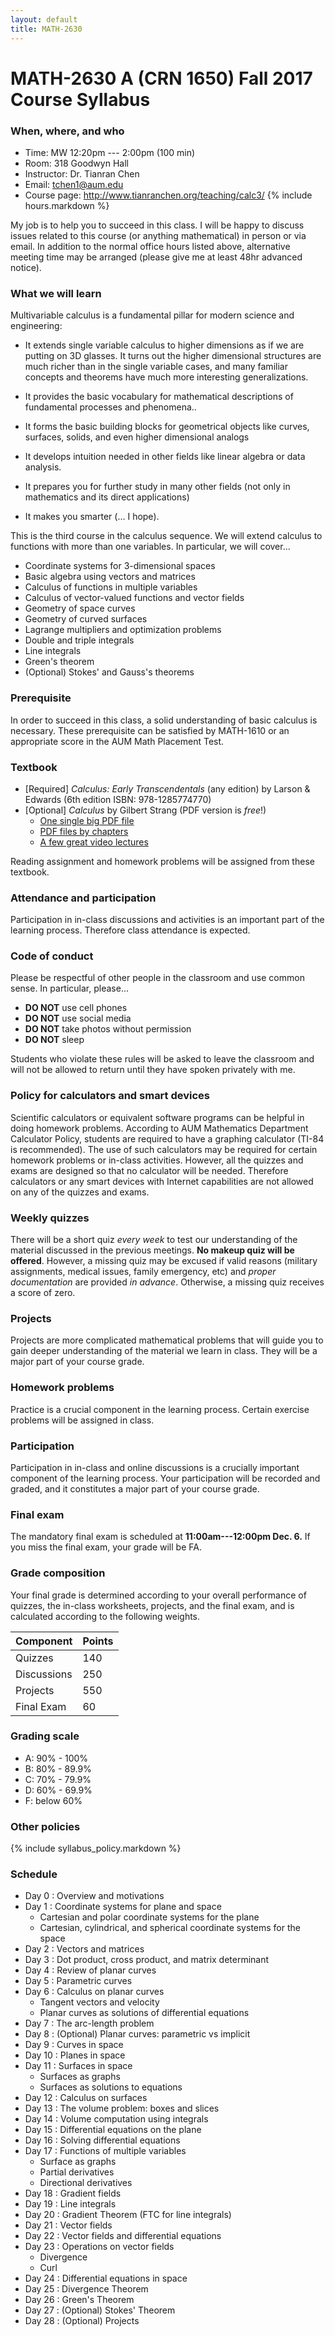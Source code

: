 ```yaml
---
layout: default
title: MATH-2630
---
```


# MATH-2630 A (CRN 1650) Fall 2017 Course Syllabus

### When, where, and who

* Time: MW 12:20pm --- 2:00pm (100 min)
* Room: 318 Goodwyn Hall
* Instructor: Dr. Tianran Chen
* Email: <tchen1@aum.edu>
* Course page: <http://www.tianranchen.org/teaching/calc3/>
{% include hours.markdown %}

My job is to help you to succeed in this class.
I will be happy to discuss issues related to this course
(or anything mathematical) in person or via email.
In addition to the normal office hours listed above,
alternative meeting time may be arranged
(please give me at least 48hr advanced notice).

### What we will learn

Multivariable calculus is a fundamental pillar for modern science and engineering:

- It extends single variable calculus to higher dimensions as if we are
  putting on 3D glasses.
  It turns out the higher dimensional structures are much richer than in the
  single variable cases, and many familiar concepts and theorems have much more
  interesting generalizations.

- It provides the basic vocabulary for mathematical descriptions of
  fundamental processes and phenomena..

- It forms the basic building blocks for geometrical objects like curves,
  surfaces, solids, and even higher dimensional analogs

- It develops intuition needed in other fields like linear algebra or data analysis.

- It prepares you for further study in many other fields
  (not only in mathematics and its direct applications)

- It makes you smarter (... I hope).

This is the third course in the calculus sequence.
We will extend calculus to functions with more than one variables.
In particular, we will cover...

* Coordinate systems for 3-dimensional spaces
* Basic algebra using vectors and matrices
* Calculus of functions in multiple variables
* Calculus of vector-valued functions and vector fields
* Geometry of space curves
* Geometry of curved surfaces
* Lagrange multipliers and optimization problems
* Double and triple integrals
* Line integrals
* Green's theorem
* (Optional) Stokes' and Gauss's theorems

### Prerequisite

In order to succeed in this class, a solid understanding of basic calculus is necessary.
These prerequisite can be satisfied by MATH-1610
or an appropriate score in the AUM Math Placement Test.

### Textbook

- [Required] _Calculus: Early Transcendentals_ (any edition) by Larson & Edwards
  (6th edition ISBN: 978-1285774770)
- [Optional] _Calculus_ by Gilbert Strang (PDF version is _free_!)
    * [One single big PDF file](http://ocw.mit.edu/ans7870/resources/Strang/Edited/Calculus/Calculus.pdf)
    * [PDF files by chapters](https://ocw.mit.edu/resources/res-18-001-calculus-online-textbook-spring-2005/textbook/)
    * [A few great video lectures](https://ocw.mit.edu/resources/res-18-005-highlights-of-calculus-spring-2010/highlights_of_calculus/big-picture-of-calculus/)

Reading assignment and homework problems will be assigned from these textbook.

### Attendance and participation

Participation in in-class discussions and activities is an important part
of the learning process.
Therefore class attendance is expected.

### Code of conduct

Please be respectful of other people in the classroom and use common sense.
In particular, please...

* __DO NOT__ use cell phones
* __DO NOT__ use social media
* __DO NOT__ take photos without permission
* __DO NOT__ sleep

Students who violate these rules will be asked to leave the classroom
and will not be allowed to return until they have spoken privately with me.

### Policy for calculators and smart devices

Scientific calculators or equivalent software programs can be helpful in
doing homework problems.
According to AUM Mathematics Department Calculator Policy,
students are required to have a graphing calculator
(TI-84 is recommended).
The use of such calculators may be required for certain homework problems
or in-class activities.
However, all the quizzes and exams are designed so that no calculator will be needed.
Therefore calculators or any smart devices with Internet capabilities
are not allowed on any of the quizzes and exams.

### Weekly quizzes

There will be a short quiz _every week_ to test
our understanding of the material discussed in the previous meetings.
__No makeup quiz will be offered__.
However, a missing quiz may be excused if valid reasons
(military assignments, medical issues, family emergency, etc)
and _proper documentation_ are provided _in advance_.
Otherwise, a missing quiz receives a score of zero.

### Projects
Projects are more complicated mathematical problems that will
guide you to gain deeper understanding of the material we learn in class.
They will be a major part of your course grade.

### Homework problems
Practice is a crucial component in the learning process.
Certain exercise problems will be assigned in class.

### Participation
Participation in in-class and online discussions is a crucially important
component of the learning process.
Your participation will be recorded and graded,
and it constitutes a major part of your course grade.

### Final exam
The mandatory final exam is scheduled at __11:00am---12:00pm Dec. 6.__
If you miss the final exam, your grade will be FA.

### Grade composition
Your final grade is determined according to your overall performance of quizzes,
the in-class worksheets, projects, and the final exam,
and is calculated according to the following weights.

| Component   | Points |
|-------------|--------|
| Quizzes     |  140   |
| Discussions |  250   |
| Projects    |  550   |
| Final Exam  |   60   |

### Grading scale

* A: 90% - 100%
* B: 80% - 89.9%
* C: 70% - 79.9%
* D: 60% - 69.9%
* F: below 60%

### Other policies

{% include syllabus_policy.markdown %}

### <a name="schedule"></a> Schedule

* Day 0 : Overview and motivations
* Day 1 : Coordinate systems for plane and space
    - Cartesian and polar coordinate systems for the plane
    - Cartesian, cylindrical, and spherical coordinate systems for the space
* Day 2 : Vectors and matrices
* Day 3 : Dot product, cross product, and matrix determinant
* Day 4 : Review of planar curves
* Day 5 : Parametric curves
* Day 6 : Calculus on planar curves
    - Tangent vectors and velocity
    - Planar curves as solutions of differential equations
* Day 7  : The arc-length problem
* Day 8  : (Optional) Planar curves: parametric vs implicit
* Day 9  : Curves in space
* Day 10 : Planes in space
* Day 11 : Surfaces in space
    - Surfaces as graphs
    - Surfaces as solutions to equations
* Day 12 : Calculus on surfaces
* Day 13 : The volume problem: boxes and slices
* Day 14 : Volume computation using integrals
* Day 15 : Differential equations on the plane
* Day 16 : Solving differential equations
* Day 17 : Functions of multiple variables
    - Surface as graphs
    - Partial derivatives
    - Directional derivatives
* Day 18 : Gradient fields
* Day 19 : Line integrals
* Day 20 : Gradient Theorem (FTC for line integrals)
* Day 21 : Vector fields
* Day 22 : Vector fields and differential equations
* Day 23 : Operations on vector fields
    - Divergence
    - Curl
* Day 24 : Differential equations in space
* Day 25 : Divergence Theorem
* Day 26 : Green's Theorem
* Day 27 : (Optional) Stokes' Theorem
* Day 28 : (Optional) Projects

